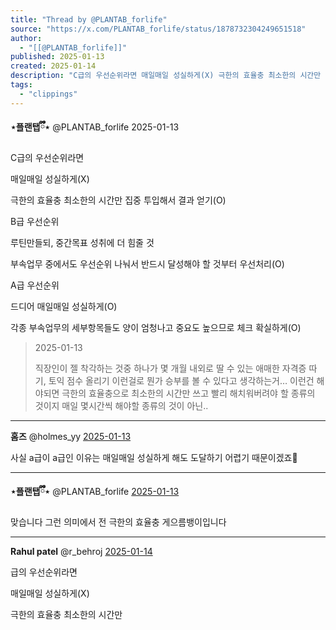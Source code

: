 ```yaml
---
title: "Thread by @PLANTAB_forlife"
source: "https://x.com/PLANTAB_forlife/status/1878732304249651518"
author:
  - "[[@PLANTAB_forlife]]"
published: 2025-01-13
created: 2025-01-14
description: "C급의 우선순위라면 매일매일 성실하게(X) 극한의 효율충 최소한의 시간만 집중 투입해서 결과 얻기(O) B급 우선순위 루틴만들되, 중간목표 성취에 더 힘줄 것 부속업무 중에서도 우선순위 나눠서 반드시 달성해야 할 것부터 우선처리(O) A급 우선순"
tags:
  - "clippings"
---
```

**⋆플랜탭ྀྀི⋆** @PLANTAB\_forlife 2025-01-13

C급의 우선순위라면

매일매일 성실하게(X)

극한의 효율충 최소한의 시간만 집중 투입해서 결과 얻기(O)

B급 우선순위

루틴만들되, 중간목표 성취에 더 힘줄 것

부속업무 중에서도 우선순위 나눠서 반드시 달성해야 할 것부터 우선처리(O)

A급 우선순위

드디어 매일매일 성실하게(O)

각종 부속업무의 세부항목들도 양이 엄청나고 중요도 높으므로 체크 확실하게(O)

> 2025-01-13
> 
> 직장인이 젤 착각하는 것중 하나가 몇 개월 내외로 딸 수 있는 애매한 자격증 따기, 토익 점수 올리기 이런걸로 뭔가 승부를 볼 수 있다고 생각하는거… 이런건 해야되면 극한의 효율충으로 최소한의 시간만 쓰고 빨리 해치워버려야 할 종류의 것이지 매일 몇시간씩 해야할 종류의 것이 아닌..

---

**홈즈** @holmes\_yy [2025-01-13](https://x.com/holmes_yy/status/1878735142593900635)

사실 a급이 a급인 이유는 매일매일 성실하게 해도 도달하기 어렵기 때문이겠죠🥹

---

**⋆플랜탭ྀྀི⋆** @PLANTAB\_forlife [2025-01-13](https://x.com/PLANTAB_forlife/status/1878735299536449856)

맞습니다 그런 의미에서 전 극한의 효율충 게으름뱅이입니다

---

**Rahul patel** @r\_behroj [2025-01-14](https://x.com/r_behroj/status/1878988851391393972)

급의 우선순위라면

매일매일 성실하게(X)

극한의 효율충 최소한의 시간만